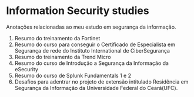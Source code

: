 # Information Security studies

Anotações relacionadas ao meu estudo em segurança da informação.

1) Resumo do treinamento da Fortinet
2) Resumo do curso para conseguir o Certificado de Especialista em Segurança de rede do Instituto International de CiberSegurança
3) Resumo do treinamento da Trend Micro
4) Resumo do curso de Introdução a Segurança da Informação da eSecurity
6) Resumo do curso de Splunk Fundamentals 1 e 2 
5) Desafios para adentrar no projeto de extensão intitulado Residência em Segurança da Informação da Universidade Federal do Ceará(UFC).
 

